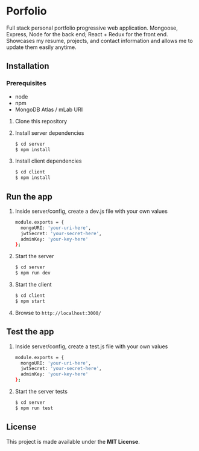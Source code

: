 # Porfolio

Full stack personal portfolio progressive web application. Mongoose, Express, Node for the back end; React + Redux for the front end. Showcases my resume, projects, and contact information and allows me to update them easily anytime.

## Installation

### Prerequisites

- node
- npm
- MongoDB Atlas / mLab URI

1. Clone this repository

2. Install server dependencies
   ```bash
   $ cd server
   $ npm install
   ```
3. Install client dependencies
   ```bash
   $ cd client
   $ npm install
   ```

## Run the app

1. Inside server/config, create a dev.js file with your own values
   ```bash
   module.exports = {
     mongoURI: 'your-uri-here',
     jwtSecret: 'your-secret-here',
     adminKey: 'your-key-here'
   };
   ```
2. Start the server
   ```bash
   $ cd server
   $ npm run dev
   ```
3. Start the client
   ```bash
   $ cd client
   $ npm start
   ```
4. Browse to `http://localhost:3000/`

## Test the app

1. Inside server/config, create a test.js file with your own values
   ```bash
   module.exports = {
     mongoURI: 'your-uri-here',
     jwtSecret: 'your-secret-here',
     adminKey: 'your-key-here'
   };
   ```
2. Start the server tests
   ```bash
   $ cd server
   $ npm run test
   ```

## License

This project is made available under the **MIT License**.
